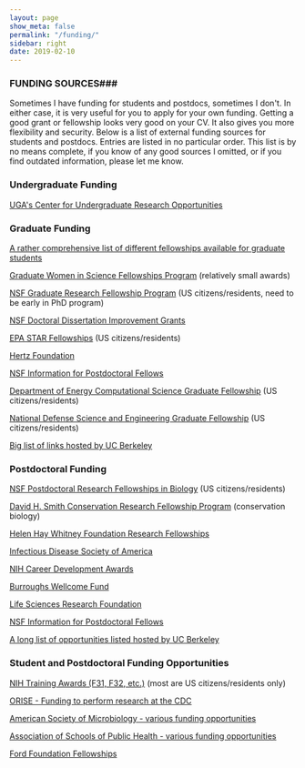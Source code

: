 ```yaml
---
layout: page
show_meta: false
permalink: "/funding/"
sidebar: right
date: 2019-02-10
---
```



### FUNDING SOURCES###

Sometimes I have funding for students and postdocs, sometimes I don't. In either case, it is very useful for you to apply for your own funding. Getting a good grant or fellowship looks very good on your CV. It also gives you more flexibility and security. 
Below is a list of external funding sources for students and postdocs. Entries are listed in no particular order. This list is by no means complete, if you know of any good sources I omitted, or if you find outdated information, please let me know.


### Undergraduate Funding

[UGA's Center for Undergraduate Research Opportunities](https://curo.uga.edu/)



### Graduate Funding

[A rather comprehensive list of different fellowships available for graduate students](http://www.gradschools.com/Article/Graduate-Fellowships/1676.html)

[Graduate Women in Science Fellowships Program](http://www.gwis.org/?page=fellowship_program) (relatively small awards)

[NSF Graduate Research Fellowship Program](http://www.nsfgrfp.org/) (US citizens/residents, need to be early in PhD program)

[NSF Doctoral Dissertation Improvement Grants](http://www.nsf.gov/pubs/2008/nsf08564/nsf08564.htm)

[EPA STAR Fellowships](http://www.epa.gov/ncer/fellow/) (US citizens/residents)

[Hertz Foundation](http://www.hertzfoundation.org/)

[NSF Information for Postdoctoral Fellows](http://www.nsf.gov/funding/education.jsp?fund_type=3)

[Department of Energy Computational Science Graduate Fellowship](http://www.krellinst.org/csgf/) (US citizens/residents)

[National Defense Science and Engineering Graduate Fellowship](http://ndseg.asee.org/) (US citizens/residents)

[Big list of links hosted by UC Berkeley](http://grad.berkeley.edu/financial/fellowships_resources.shtml)



### Postdoctoral Funding

[NSF Postdoctoral Research Fellowships in Biology](http://www.nsf.gov/pubs/2009/nsf09573/nsf09573.htm) (US citizens/residents)

[David H. Smith Conservation Research Fellowship Program](http://www.conbio.org/smithfellows/) (conservation biology)

[Helen Hay Whitney Foundation Research Fellowships](http://www.hhwf.org/)

[Infectious Disease Society of America](http://www.idsociety.org/Content.aspx?id=1970)

[NIH Career Development Awards](http://grants.nih.gov/training/careerdevelopmentawards.htm)

[Burroughs Wellcome Fund](http://www.bwfund.org/page.php?mode=privateview&pageID=52&navID=90)

[Life Sciences Research Foundation](http://www.lsrf.org)

[NSF Information for Postdoctoral Fellows](http://www.nsf.gov/funding/education.jsp?fund_type=3)

[A long list of opportunities listed hosted by UC Berkeley](http://www.spo.berkeley.edu/fund/biopostdoc.html)


### Student and Postdoctoral Funding Opportunities

[NIH Training Awards (F31, F32, etc.)](http://grants.nih.gov/training/nrsa.htm) (most are US citizens/residents only)

[ORISE - Funding to perform research at the CDC](http://www.orau.gov/cdc/default.htm)

[American Society of Microbiology - various funding opportunities](http://www.asm.org/index.php?option=com_content&view=article&id=460&Itemid=322)

[Association of Schools of Public Health - various funding opportunities](http://www.aspph.org/study/#fellowships-and-internships)

[Ford Foundation Fellowships](http://sites.nationalacademies.org/PGA/FordFellowships/index.htm)
